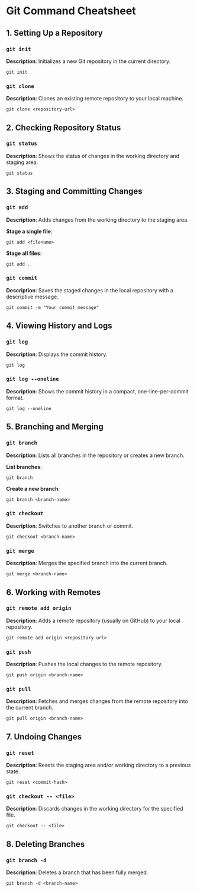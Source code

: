 
# Git Command Cheatsheet

## 1. Setting Up a Repository

### `git init`
**Description**: Initializes a new Git repository in the current directory.
```
git init
```

### `git clone`
**Description**: Clones an existing remote repository to your local machine.
```
git clone <repository-url>
```

## 2. Checking Repository Status

### `git status`
**Description**: Shows the status of changes in the working directory and staging area.
```
git status
```

## 3. Staging and Committing Changes

### `git add`
**Description**: Adds changes from the working directory to the staging area.

**Stage a single file**:
```
git add <filename>
```

**Stage all files**:
```
git add .
```

### `git commit`
**Description**: Saves the staged changes in the local repository with a descriptive message.
```
git commit -m "Your commit message"
```

## 4. Viewing History and Logs

### `git log`
**Description**: Displays the commit history.
```
git log
```

### `git log --oneline`
**Description**: Shows the commit history in a compact, one-line-per-commit format.
```
git log --oneline
```

## 5. Branching and Merging

### `git branch`
**Description**: Lists all branches in the repository or creates a new branch.

**List branches**:
```
git branch
```

**Create a new branch**:
```
git branch <branch-name>
```

### `git checkout`
**Description**: Switches to another branch or commit.
```
git checkout <branch-name>
```

### `git merge`
**Description**: Merges the specified branch into the current branch.
```
git merge <branch-name>
```

## 6. Working with Remotes

### `git remote add origin`
**Description**: Adds a remote repository (usually on GitHub) to your local repository.
```
git remote add origin <repository-url>
```

### `git push`
**Description**: Pushes the local changes to the remote repository.
```
git push origin <branch-name>
```

### `git pull`
**Description**: Fetches and merges changes from the remote repository into the current branch.
```
git pull origin <branch-name>
```

## 7. Undoing Changes

### `git reset`
**Description**: Resets the staging area and/or working directory to a previous state.
```
git reset <commit-hash>
```

### `git checkout -- <file>`
**Description**: Discards changes in the working directory for the specified file.
```
git checkout -- <file>
```

## 8. Deleting Branches

### `git branch -d`
**Description**: Deletes a branch that has been fully merged.
```
git branch -d <branch-name>
```